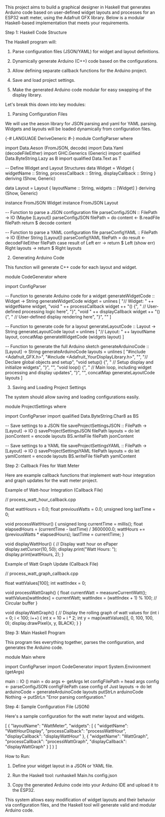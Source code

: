 This project aims to build a graphical designer in Haskell that generates Arduino code based on user-defined widget layouts and processes for an ESP32 watt meter, using the Adafruit GFX library. Below is a modular Haskell-based implementation that meets your requirements.

Step 1: Haskell Code Structure

The Haskell program will:

1. Parse configuration files (JSON/YAML) for widget and layout definitions.


2. Dynamically generate Arduino (C++) code based on the configurations.


3. Allow defining separate callback functions for the Arduino project.


4. Save and load project settings.


5. Make the generated Arduino code modular for easy swapping of the display library.



Let's break this down into key modules:

1. Parsing Configuration Files

We will use the aeson library for JSON parsing and yaml for YAML parsing. Widgets and layouts will be loaded dynamically from configuration files.

{-# LANGUAGE DeriveGeneric #-}
module ConfigParser where

import Data.Aeson (FromJSON, decode)
import Data.Yaml (decodeFileEither)
import GHC.Generics (Generic)
import qualified Data.ByteString.Lazy as B
import qualified Data.Text as T

-- Define Widget and Layout Structures
data Widget = Widget {
    widgetName     :: String,
    processCallback :: String,
    displayCallback :: String
} deriving (Show, Generic)

data Layout = Layout {
    layoutName :: String,
    widgets    :: [Widget]
} deriving (Show, Generic)

instance FromJSON Widget
instance FromJSON Layout

-- Function to parse a JSON configuration file
parseConfigJSON :: FilePath -> IO (Maybe [Layout])
parseConfigJSON filePath = do
    content <- B.readFile filePath
    return $ decode content

-- Function to parse a YAML configuration file
parseConfigYAML :: FilePath -> IO (Either String [Layout])
parseConfigYAML filePath = do
    result <- decodeFileEither filePath
    case result of
        Left err -> return $ Left (show err)
        Right layouts -> return $ Right layouts

2. Generating Arduino Code

This function will generate C++ code for each layout and widget.

module CodeGenerator where

import ConfigParser

-- Function to generate Arduino code for a widget
generateWidgetCode :: Widget -> String
generateWidgetCode widget = unlines [
    "// Widget: " ++ widgetName widget,
    "void " ++ processCallback widget ++ "() {",
    "    // User-defined processing logic here",
    "}",
    "void " ++ displayCallback widget ++ "() {",
    "    // User-defined display rendering here",
    "}",
    ""
    ]

-- Function to generate code for a layout
generateLayoutCode :: Layout -> String
generateLayoutCode layout = unlines [
    "// Layout: " ++ layoutName layout,
    concatMap generateWidgetCode (widgets layout)
    ]

-- Function to generate the full Arduino sketch
generateArduinoCode :: [Layout] -> String
generateArduinoCode layouts = unlines [
    "#include <Adafruit_GFX.h>",
    "#include <Adafruit_YourDisplayLibrary.h>",
    "",
    "// Declare global objects and setup",
    "void setup() {",
    "    // Setup display and initialize widgets",
    "}",
    "",
    "void loop() {",
    "    // Main loop, including widget processing and display updates",
    "}",
    "",
    concatMap generateLayoutCode layouts
    ]

3. Saving and Loading Project Settings

The system should allow saving and loading configurations easily.

module ProjectSettings where

import ConfigParser
import qualified Data.ByteString.Char8 as BS

-- Save settings to a JSON file
saveProjectSettingsJSON :: FilePath -> [Layout] -> IO ()
saveProjectSettingsJSON filePath layouts = do
    let jsonContent = encode layouts
    BS.writeFile filePath jsonContent

-- Save settings to a YAML file
saveProjectSettingsYAML :: FilePath -> [Layout] -> IO ()
saveProjectSettingsYAML filePath layouts = do
    let yamlContent = encode layouts
    BS.writeFile filePath yamlContent

Step 2: Callback Files for Watt Meter

Here are example callback functions that implement watt-hour integration and graph updates for the watt meter project.

Example of Watt-hour Integration (Callback File)

// process_watt_hour_callback.cpp

float wattHours = 0.0;
float previousWatts = 0.0;
unsigned long lastTime = 0;

void processWattHour() {
    unsigned long currentTime = millis();
    float elapsedHours = (currentTime - lastTime) / 3600000.0;
    wattHours += (previousWatts * elapsedHours);
    lastTime = currentTime;
}

void displayWattHour() {
    // Display watt hour on ePaper
    display.setCursor(10, 50);
    display.print("Watt Hours: ");
    display.print(wattHours, 2);
}

Example of Watt Graph Update (Callback File)

// process_watt_graph_callback.cpp

float wattValues[100];
int wattIndex = 0;

void processWattGraph() {
    float currentWatt = measureCurrentWatt();
    wattValues[wattIndex] = currentWatt;
    wattIndex = (wattIndex + 1) % 100;  // Circular buffer
}

void displayWattGraph() {
    // Display the rolling graph of watt values
    for (int i = 0; i < 100; i++) {
        int x = 10 + i * 2;
        int y = map(wattValues[i], 0, 100, 100, 0);
        display.drawPixel(x, y, BLACK);
    }
}

Step 3: Main Haskell Program

This program ties everything together, parses the configuration, and generates the Arduino code.

module Main where

import ConfigParser
import CodeGenerator
import System.Environment (getArgs)

main :: IO ()
main = do
    args <- getArgs
    let configFilePath = head args
    config <- parseConfigJSON configFilePath
    case config of
        Just layouts -> do
            let arduinoCode = generateArduinoCode layouts
            putStrLn arduinoCode
        Nothing -> putStrLn "Error parsing configuration."

Step 4: Sample Configuration File (JSON)

Here's a sample configuration for the watt meter layout and widgets.

[
    {
        "layoutName": "WattMeter",
        "widgets": [
            {
                "widgetName": "WattHourDisplay",
                "processCallback": "processWattHour",
                "displayCallback": "displayWattHour"
            },
            {
                "widgetName": "WattGraph",
                "processCallback": "processWattGraph",
                "displayCallback": "displayWattGraph"
            }
        ]
    }
]

How to Run:

1. Define your widget layout in a JSON or YAML file.


2. Run the Haskell tool: runhaskell Main.hs config.json


3. Copy the generated Arduino code into your Arduino IDE and upload it to the ESP32.



This system allows easy modification of widget layouts and their behavior via configuration files, and the Haskell tool will generate valid and modular Arduino code.

